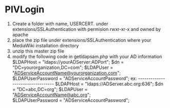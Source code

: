 PIVLogin
========
1. Create a folder with name, USERCERT. under extensions/SSLAuthentication with permision rwxr-xr-x and owned by apache
2. place the zip file under extensions/SSLAuthentication where your MediaWiki installation directory
3. unzip this master zip file
4. modify the following code in getldapsam.php with your AD information
      $LDAPHost = "ldaps://yourADServer:ADPort"; 
      $dn = "DC=yourorganization,DC=com";
      $LDAPUser = "ADServiceAccountName@yourorganization.com";  
      $LDAPUserPassword = "ADServiceAccountPassword";
    ex: ---------------------------------
      $LDAPHost = "ldaps://ADServer.abc.org:636"; 
     $dn = "DC=abc,DC=org";
     $LDAPUser = "ADServiceAccountName@abc.org";  
     $LDAPUserPassword = "ADServiceAccountPassword";       
